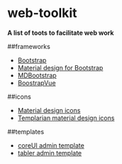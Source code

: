 # web-toolkit
**A list of toots to facilitate web work**

##frameworks
- [Bootstrap](https://getbootstrap.com/)
- [Material design for Bootstrap](https://daemonite.github.io/material/)
- [MDBootstrap](https://github.com/mdbootstrap)
- [BoostrapVue](https://bootstrap-vue.js.org/)


##icons
- [Material design icons](https://google.github.io/material-design-icons/) 
- [Templarian material design icons](https://materialdesignicons.com/)


##templates
- [coreUI admin template](https://github.com/coreui/coreui-free-bootstrap-admin-template)
- [tabler admin template](https://tabler.io/)
